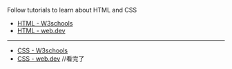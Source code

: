 Follow tutorials to learn about HTML and CSS

- [HTML - W3schools](https://www.w3schools.com/html/)
- [HTML - web.dev](https://web.dev/learn/html/)

---

- [CSS - W3schools](https://www.w3schools.com/css/)
- [CSS - web.dev](https://web.dev/learn/css/)
//看完了